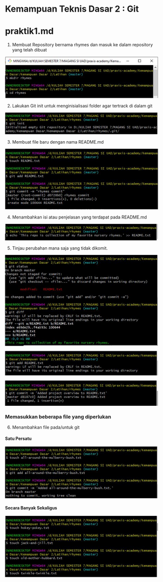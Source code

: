 # Kemampuan Teknis Dasar 2 : Git #
 
# praktik1.md
1. Membuat Repository bernama rhymes dan masuk ke dalam repository yang telah dibuat

  ![1](https://github.com/khoriers/praxis-academy/blob/master/Image/1.jpg)
  
2. Lakukan Git init untuk menginisialisasi folder agar tertrack di dalam git

  ![2](https://github.com/khoriers/praxis-academy/blob/master/Image/2.jpg)
  
3. Membuat file baru dengan nama README.md

  ![3](https://github.com/khoriers/praxis-academy/blob/master/Image/3.jpg)
  
4. Menambahkan isi atau penjelasan yang terdapat pada README.md

  ![4](https://github.com/khoriers/praxis-academy/blob/master/Image/4.JPG)
  
5. Tinjau perubahan mana saja yang tidak dikomit.

  ![5](https://github.com/khoriers/praxis-academy/blob/master/Image/5.JPG)
  
  ![6](https://github.com/khoriers/praxis-academy/blob/master/Image/6.JPG)
  
  ![7](https://github.com/khoriers/praxis-academy/blob/master/Image/7.JPG)


   ### Memasukkan beberapa file yang diperlukan ###

6. Menambahkan file pada/untuk git

  #### Satu Persatu ####
  ![8](https://github.com/khoriers/praxis-academy/blob/master/Image/8.JPG)
  
  #### Secara Banyak Sekaligus #####
  ![9](https://github.com/khoriers/praxis-academy/blob/master/Image/9.JPG)

